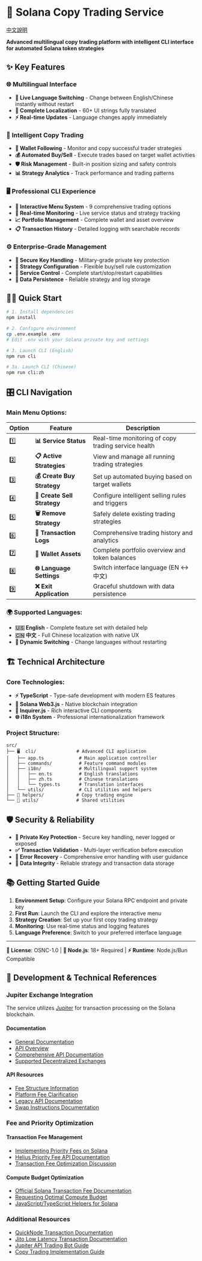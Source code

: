 # 🚀 Solana Copy Trading Service

[中文說明](README.zh-CN.md)

**Advanced multilingual copy trading platform with intelligent CLI interface for automated Solana token strategies**

## ✨ Key Features

### 🌐 **Multilingual Interface**
- **🔄 Live Language Switching** - Change between English/Chinese instantly without restart
- **📝 Complete Localization** - 60+ UI strings fully translated
- **⚡ Real-time Updates** - Language changes apply immediately

### 🎯 **Intelligent Copy Trading**
- **👥 Wallet Following** - Monitor and copy successful trader strategies
- **💰 Automated Buy/Sell** - Execute trades based on target wallet activities  
- **🛡️ Risk Management** - Built-in position sizing and safety controls
- **📊 Strategy Analytics** - Track performance and trading patterns

### 🖥️ **Professional CLI Experience**
- **🎨 Interactive Menu System** - 9 comprehensive trading options
- **📱 Real-time Monitoring** - Live service status and strategy tracking
- **📈 Portfolio Management** - Complete wallet and asset overview
- **📋 Transaction History** - Detailed logging with searchable records

### ⚙️ **Enterprise-Grade Management**
- **🔐 Secure Key Handling** - Military-grade private key protection
- **🔧 Strategy Configuration** - Flexible buy/sell rule customization
- **🚨 Service Control** - Complete start/stop/restart capabilities
- **💾 Data Persistence** - Reliable strategy and log storage

## 🏃‍♂️ Quick Start

```bash
# 1. Install dependencies
npm install

# 2. Configure environment
cp .env.example .env
# Edit .env with your Solana private key and settings

# 3. Launch CLI (English)
npm run cli

# 3a. Launch CLI (Chinese)
npm run cli:zh
```

## 🎛️ CLI Navigation

### Main Menu Options:

| Option | Feature | Description |
|--------|---------|-------------|
| 1️⃣ | **📊 Service Status** | Real-time monitoring of copy trading service health |
| 2️⃣ | **📋 Active Strategies** | View and manage all running trading strategies |
| 3️⃣ | **💰 Create Buy Strategy** | Set up automated buying based on target wallets |
| 4️⃣ | **🔄 Create Sell Strategy** | Configure intelligent selling rules and triggers |
| 5️⃣ | **🗑️ Remove Strategy** | Safely delete existing trading strategies |
| 6️⃣ | **📜 Transaction Logs** | Comprehensive trading history and analytics |
| 7️⃣ | **💼 Wallet Assets** | Complete portfolio overview and token balances |
| 8️⃣ | **🌐 Language Settings** | Switch interface language (EN ↔ 中文) |
| 9️⃣ | **❌ Exit Application** | Graceful shutdown with data persistence |

### 🌍 Supported Languages:
- **🇺🇸 English** - Complete feature set with detailed help
- **🇨🇳 中文** - Full Chinese localization with native UX
- **🔄 Dynamic Switching** - Change languages without restarting

## 🏗️ Technical Architecture

### Core Technologies:
- **⚡ TypeScript** - Type-safe development with modern ES features
- **🔗 Solana Web3.js** - Native blockchain integration
- **🎨 Inquirer.js** - Rich interactive CLI components
- **🌐 i18n System** - Professional internationalization framework

### Project Structure:
```
src/
├── 🖥️  cli/               # Advanced CLI application
│   ├── app.ts             # Main application controller
│   ├── commands/          # Feature command modules
│   ├── i18n/              # Multilingual support system
│   │   ├── en.ts          # English translations
│   │   ├── zh.ts          # Chinese translations
│   │   └── types.ts       # Translation interfaces
│   └── utils/             # CLI utilities and helpers
├── 🎯 helpers/            # Copy trading engine
└── 🔧 utils/              # Shared utilities
```

## 🛡️ Security & Reliability

- **🔐 Private Key Protection** - Secure key handling, never logged or exposed
- **✅ Transaction Validation** - Multi-layer verification before execution
- **🚨 Error Recovery** - Comprehensive error handling with user guidance
- **💾 Data Integrity** - Reliable strategy and transaction data storage

## 📚 Getting Started Guide

1. **Environment Setup**: Configure your Solana RPC endpoint and private key
2. **First Run**: Launch the CLI and explore the interactive menu
3. **Strategy Creation**: Set up your first copy trading strategy
4. **Monitoring**: Use real-time status and logging features
5. **Language Preference**: Switch to your preferred interface language

---

**📄 License**: OSNC-1.0 | **🔧 Node.js**: 18+ Required | **⚡ Runtime**: Node.js/Bun Compatible

## 🔧 Development & Technical References

### Jupiter Exchange Integration

The service utilizes [Jupiter](https://jup.ag/) for transaction processing on the Solana blockchain.

#### Documentation
- [General Documentation](https://station.jup.ag/docs/)
- [API Overview](https://station.jup.ag/docs/swap-api/get-quote)
- [Comprehensive API Documentation](https://station.jup.ag/docs/api/introduction)
- [Supported Decentralized Exchanges](https://api.jup.ag/swap/v1/program-id-to-label)

#### API Resources
- [Fee Structure Information](https://station.jup.ag/guides/general/faq#does-jupiter-swap-charge-any-fees)
- [Platform Fee Clarification](https://www.bbx.com/news-detail/1898146)
- [Legacy API Documentation](https://station.jup.ag/docs/old/apis/landing-transactions)
- [Swap Instructions Documentation](https://station.jup.ag/docs/api/swap-instructions)

### Fee and Priority Optimization

#### Transaction Fee Management
- [Implementing Priority Fees on Solana](https://solana.com/developers/guides/advanced/how-to-use-priority-fees)
- [Helius Priority Fee API Documentation](https://docs.helius.dev/solana-apis/priority-fee-api)
- [Transaction Fee Optimization Discussion](https://www.reddit.com/r/solana/comments/1hudi6t/how_do_you_only_get_a_transaction_fee_of_0000005/)

#### Compute Budget Optimization
- [Official Solana Transaction Fee Documentation](https://solana.com/docs/core/fees)
- [Requesting Optimal Compute Budget](https://solana.com/developers/guides/advanced/how-to-request-optimal-compute)
- [JavaScript/TypeScript Helpers for Solana](https://github.com/solana-developers/helpers)

### Additional Resources
- [QuickNode Transaction Documentation](https://www.quicknode.com/docs/solana/transactions)
- [Jito Low Latency Transaction Documentation](https://docs.jito.wtf/lowlatencytxnsend/#tip-amount)
- [Jupiter API Trading Bot Guide](https://www.quicknode.com/guides/solana-development/3rd-party-integrations/jupiter-api-trading-bot)
- [Copy Trading Implementation Guide](https://www.quicknode.com/guides/solana-development/defi/pump-fun-copy-trade)
